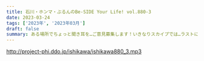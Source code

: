 ```yaml
---
title: 石川・ホンマ・ぶるんのBe-SIDE Your Life! vol.880-3
date: 2023-03-24
tags: ['2023年', '2023年03月']
draft: false
summary: ある場所でちょっと聞き耳を…ご意見募集します！いきなりスカイプでは…ラストにはホンマさんも！！
---
```


http://project-phi.ddo.jp/ishikawa/ishikawa880_3.mp3
